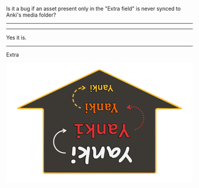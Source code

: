 Is it a bug if an asset present only in the "Extra field" is never synced to Anki's media folder?

---

---

Yes it is.

---

Extra

![Yanki test image](./image/yanki-extra.png)
